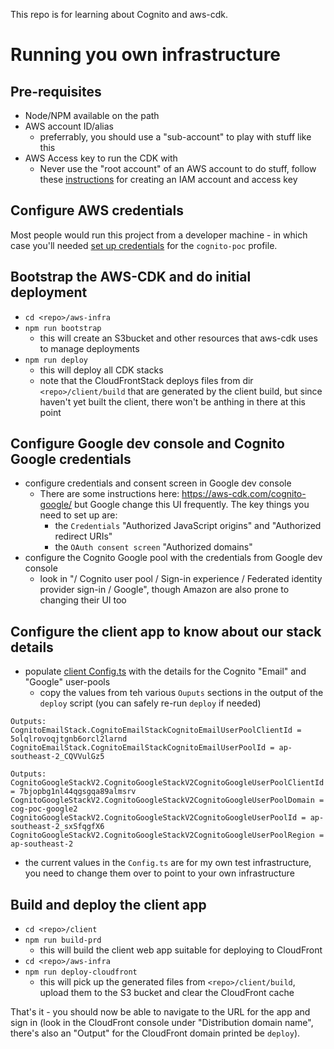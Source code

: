 This repo is for learning about Cognito and aws-cdk.

# Running you own infrastructure

## Pre-requisites

* Node/NPM available on the path
* AWS account ID/alias
  * preferrably, you should use a "sub-account" to play with stuff like this
* AWS Access key to run the CDK with
  * Never use the "root account" of an AWS account to do stuff, follow these
    [instructions](./doc/create-iam-account.md) for creating an IAM account and
    access key

## Configure AWS credentials

Most people would run this project from a developer machine - in which case
you'll needed [set up credentials](./doc/aws-credentials.md) for the 
`cognito-poc` profile.

## Bootstrap the AWS-CDK and do initial deployment
* `cd <repo>/aws-infra`
* `npm run bootstrap`
  * this will create an S3bucket and other resources that aws-cdk uses to manage
  deployments
* `npm run deploy`
  * this will deploy all CDK stacks
  * note that the CloudFrontStack deploys files from dir `<repo>/client/build` 
  that are generated by the client build, but since haven't yet 
  built the client, there won't be anthing in there at this point

## Configure Google dev console and Cognito Google credentials
* configure credentials and consent screen in Google dev console
  * There are some instructions here: https://aws-cdk.com/cognito-google/ but
  Google change this UI frequently.  The key things you need to set up are:
    * the `Credentials` "Authorized JavaScript origins" and 
    "Authorized redirect URIs"
    * the `OAuth consent screen` "Authorized domains"
* configure the Cognito Google pool with the credentials from Google dev console
  * look in "/ Cognito user pool / Sign-in experience / 
  Federated identity provider sign-in / Google", though Amazon are also prone to 
  changing their UI too

## Configure the client app to know about our stack details
* populate [client Config.ts](./client/src/Config.ts) with the details for
the Cognito "Email" and "Google" user-pools
  * copy the values from teh various `Ouputs` sections in the output of the 
  `deploy` script (you can safely re-run `deploy` if needed)
```
Outputs:
CognitoEmailStack.CognitoEmailStackCognitoEmailUserPoolClientId = 5olqlrovoqjtgnb6orcl2larnd
CognitoEmailStack.CognitoEmailStackCognitoEmailUserPoolId = ap-southeast-2_CQVVulGz5

Outputs:
CognitoGoogleStackV2.CognitoGoogleStackV2CognitoGoogleUserPoolClientId = 7bjopbg1nl44qgsgqa89almsrv
CognitoGoogleStackV2.CognitoGoogleStackV2CognitoGoogleUserPoolDomain = cog-poc-google2
CognitoGoogleStackV2.CognitoGoogleStackV2CognitoGoogleUserPoolId = ap-southeast-2_sxSfqgfX6
CognitoGoogleStackV2.CognitoGoogleStackV2CognitoGoogleUserPoolRegion = ap-southeast-2
```
  * the current values in the `Config.ts` are for my own test infrastructure, 
  you need to change them over to point to your own infrastructure

## Build and deploy the client app
* `cd <repo>/client`
* `npm run build-prd`
  * this will build the client web app suitable for deploying to CloudFront
* `cd <repo>/aws-infra`
* `npm run deploy-cloudfront`
  * this will pick up the generated files from `<repo>/client/build`, upload
  them to the S3 bucket and clear the CloudFront cache

That's it - you should now be able to navigate to the URL for the app and 
sign in (look in the CloudFront console under "Distribution domain name", 
there's also an "Output" for the CloudFront domain printed be `deploy`).


